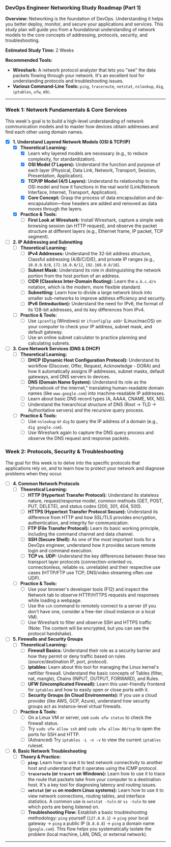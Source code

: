 ### DevOps Engineer Networking Study Roadmap (Part 1)

**Overview:** Networking is the foundation of DevOps. Understanding it helps you better deploy, monitor, and secure your applications and services. This study plan will guide you from a foundational understanding of network models to the core concepts of addressing, protocols, security, and troubleshooting.

**Estimated Study Time:** 2 Weeks

**Recommended Tools:**
* **Wireshark:** A network protocol analyzer that lets you "see" the data packets flowing through your network. It's an excellent tool for understanding protocols and troubleshooting issues.
* **Various Command-Line Tools:** `ping`, `traceroute`, `netstat`, `nslookup`, `dig`, `iptables`, `ufw`, etc.

---

### Week 1: Network Fundamentals & Core Services

This week's goal is to build a high-level understanding of network communication models and to master how devices obtain addresses and find each other using domain names.

* [x] **1. Understand Layered Network Models (OSI & TCP/IP)**
    * [x] **Theoretical Learning:**
        * [x] Learn why layered models are necessary (e.g., to reduce complexity, for standardization).
        * [x] **OSI Model (7 Layers):** Understand the function and purpose of each layer (Physical, Data Link, Network, Transport, Session, Presentation, Application).
        * [x] **TCP/IP Model (4/5 Layers):** Understand its relationship to the OSI model and how it functions in the real world (Link/Network Interface, Internet, Transport, Application).
        * [x] **Core Concept:** Grasp the process of data encapsulation and de-encapsulation—how headers are added and removed as data moves through the layers.
    * [x] **Practice & Tools:**
        * [ ] **First Look at Wireshark:** Install Wireshark, capture a simple web browsing session (an HTTP request), and observe the packet structure at different layers (e.g., Ethernet frame, IP packet, TCP segment).

* [ ] **2. IP Addressing and Subnetting**
    * [ ] **Theoretical Learning:**
        * [ ] **IPv4 Addresses:** Understand the 32-bit address structure, Classful addressing (A/B/C/D/E), and private IP ranges (e.g., `10.0.0.0/8`, `172.16.0.0/12`, `192.168.0.0/16`).
        * [ ] **Subnet Mask:** Understand its role in distinguishing the network portion from the host portion of an address.
        * [ ] **CIDR (Classless Inter-Domain Routing):** Learn the `a.b.c.d/n` notation, which is the modern, more flexible standard.
        * [ ] **Subnetting:** Learn how to divide a large network block into smaller sub-networks to improve address efficiency and security.
        * [ ] **IPv6 (Introduction):** Understand the need for IPv6, the format of its 128-bit addresses, and its key differences from IPv4.
    * [ ] **Practice & Tools:**
        * [ ] Use `ipconfig` (Windows) or `ifconfig`/`ip addr` (Linux/macOS) on your computer to check your IP address, subnet mask, and default gateway.
        * [ ] Use an online subnet calculator to practice planning and calculating subnets.

* [ ] **3. Core Network Services (DNS & DHCP)**
    * [ ] **Theoretical Learning:**
        * [ ] **DHCP (Dynamic Host Configuration Protocol):** Understand its workflow (Discover, Offer, Request, Acknowledge - DORA) and how it automatically assigns IP addresses, subnet masks, default gateways, and DNS servers to devices.
        * [ ] **DNS (Domain Name System):** Understand its role as the "phonebook of the internet," translating human-readable domain names (like `www.google.com`) into machine-readable IP addresses.
        * [ ] Learn about basic DNS record types (A, AAAA, CNAME, MX, NS).
        * [ ] Understand the hierarchical structure of DNS (Root -> TLD -> Authoritative servers) and the recursive query process.
    * [ ] **Practice & Tools:**
        * [ ] Use `nslookup` or `dig` to query the IP address of a domain (e.g., `dig google.com`).
        * [ ] Use Wireshark again to capture the DNS query process and observe the DNS request and response packets.

### Week 2: Protocols, Security & Troubleshooting

The goal for this week is to delve into the specific protocols that applications rely on, and to learn how to protect your network and diagnose problems when they occur.

* [ ] **4. Common Network Protocols**
    * [ ] **Theoretical Learning:**
        * [ ] **HTTP (Hypertext Transfer Protocol):** Understand its stateless nature, request/response model, common methods (GET, POST, PUT, DELETE), and status codes (200, 301, 404, 500).
        * [ ] **HTTPS (Hypertext Transfer Protocol Secure):** Understand its difference from HTTP and how SSL/TLS provides encryption, authentication, and integrity for communication.
        * [ ] **FTP (File Transfer Protocol):** Learn its basic working principle, including the command channel and data channel.
        * [ ] **SSH (Secure Shell):** As one of the most important tools for a DevOps engineer, understand how it provides secure remote login and command execution.
        * [ ] **TCP vs. UDP:** Understand the key differences between these two transport layer protocols (connection-oriented vs. connectionless, reliable vs. unreliable) and their respective use cases (HTTP/FTP use TCP; DNS/video streaming often use UDP).
    * [ ] **Practice & Tools:**
        * [ ] Use your browser's developer tools (F12) and inspect the Network tab to observe HTTP/HTTPS requests and responses while loading a webpage.
        * [ ] Use the `ssh` command to remotely connect to a server (if you don't have one, consider a free-tier cloud instance or a local VM).
        * [ ] Use Wireshark to filter and observe SSH and HTTPS traffic (Note: The content will be encrypted, but you can see the protocol handshake).

* [ ] **5. Firewalls and Security Groups**
    * [ ] **Theoretical Learning:**
        * [ ] **Firewall Basics:** Understand their role as a security barrier and how they permit or deny traffic based on rules (source/destination IP, port, protocol).
        * [ ] **iptables:** Learn about this tool for managing the Linux kernel's netfilter firewall. Understand the basic concepts of Tables (filter, nat, mangle), Chains (INPUT, OUTPUT, FORWARD), and Rules.
        * [ ] **UFW (Uncomplicated Firewall):** Learn this user-friendly frontend for `iptables` and how to easily open or close ports with it.
        * [ ] **Security Groups (in Cloud Environments):** If you use a cloud provider (like AWS, GCP, Azure), understand how security groups act as instance-level virtual firewalls.
    * [ ] **Practice & Tools:**
        * [ ] On a Linux VM or server, use `sudo ufw status` to check the firewall status.
        * [ ] Try `sudo ufw allow ssh` and `sudo ufw allow 80/tcp` to open the ports for SSH and HTTP.
        * [ ] (Advanced) Try `iptables -L -n -v` to view the current `iptables` ruleset.

* [ ] **6. Basic Network Troubleshooting**
    * [ ] **Theory & Practice:**
        * [ ] **`ping`:** Learn how to use it to test network connectivity to another host and understand that it operates using the ICMP protocol.
        * [ ] **`traceroute` (or `tracert` on Windows):** Learn how to use it to trace the route that packets take from your computer to a destination host. It's a key tool for diagnosing latency and routing issues.
        * [ ] **`netstat` (or `ss` on modern Linux systems):** Learn how to use it to view network connections, routing tables, and interface statistics. A common use is `netstat -tuln` or `ss -tuln` to see which ports are being listened on.
        * [ ] **Troubleshooting Flow:** Establish a basic troubleshooting methodology: `ping` yourself (`127.0.0.1`) -> `ping` your local gateway -> `ping` a public IP (`8.8.8.8`) -> `ping` a domain name (`google.com`). This flow helps you systematically isolate the problem (local machine, LAN, DNS, or external network).

---